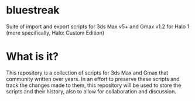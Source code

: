 # bluestreak
Suite of import and export scripts for 3ds Max v5+ and Gmax v1.2 for Halo 1 (more specifically,
Halo: Custom Edition)

# What is it?
This repository is a collection of scripts for 3ds Max and Gmax that community written over years. 
In an effort to preserve these scripts and track the changes made to them, this repository will be
used to store the scripts and their history, also to allow for collaboration and discussion.